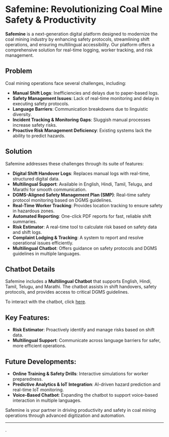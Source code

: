# Safemine: Revolutionizing Coal Mine Safety & Productivity

**Safemine** is a next-generation digital platform designed to modernize the coal mining industry by enhancing safety protocols, streamlining shift operations, and ensuring multilingual accessibility. Our platform offers a comprehensive solution for real-time logging, worker tracking, and risk management.

## Problem
Coal mining operations face several challenges, including:
- **Manual Shift Logs**: Inefficiencies and delays due to paper-based logs.
- **Safety Management Issues**: Lack of real-time monitoring and delay in executing safety protocols.
- **Language Barriers**: Communication breakdowns due to linguistic diversity.
- **Incident Tracking & Monitoring Gaps**: Sluggish manual processes increase safety risks.
- **Proactive Risk Management Deficiency**: Existing systems lack the ability to predict hazards.

## Solution
Safemine addresses these challenges through its suite of features:
- **Digital Shift Handover Logs**: Replaces manual logs with real-time, structured digital data.
- **Multilingual Support**: Available in English, Hindi, Tamil, Telugu, and Marathi for smooth communication.
- **DGMS-Aligned Safety Management Plan (SMP)**: Real-time safety protocol monitoring based on DGMS guidelines.
- **Real-Time Worker Tracking**: Provides location tracking to ensure safety in hazardous zones.
- **Automated Reporting**: One-click PDF reports for fast, reliable shift summaries.
- **Risk Estimator**: A real-time tool to calculate risk based on safety data and shift logs.
- **Complaint Lodging & Tracking**: A system to report and resolve operational issues efficiently.
- **Multilingual Chatbot**: Offers guidance on safety protocols and DGMS guidelines in multiple languages.

## Chatbot Details
Safemine includes a **Multilingual Chatbot** that supports English, Hindi, Tamil, Telugu, and Marathi. The chatbot assists in shift handovers, safety protocols, and provides access to critical DGMS guidelines.

To interact with the chatbot, click [here](https://cdn.botpress.cloud/webchat/v2/shareable.html?botId=ffd18f8c-f185-4b9f-8725-ef21a13b158f).

## Key Features:
- **Risk Estimator**: Proactively identify and manage risks based on shift data.
- **Multilingual Support**: Communicate across language barriers for safer, more efficient operations.

## Future Developments:
- **Online Training & Safety Drills**: Interactive simulations for worker preparedness.
- **Predictive Analytics & IoT Integration**: AI-driven hazard prediction and real-time IoT monitoring.
- **Voice-Based Chatbot**: Expanding the chatbot to support voice-based interaction in multiple languages.

Safemine is your partner in driving productivity and safety in coal mining operations through advanced digitization and automation.

---
.

